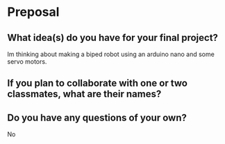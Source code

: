 # Preposal

## What idea(s) do you have for your final project?

Im thinking about making a biped robot using an arduino nano and some servo motors.

## If you plan to collaborate with one or two classmates, what are their names?



## Do you have any questions of your own?

No
